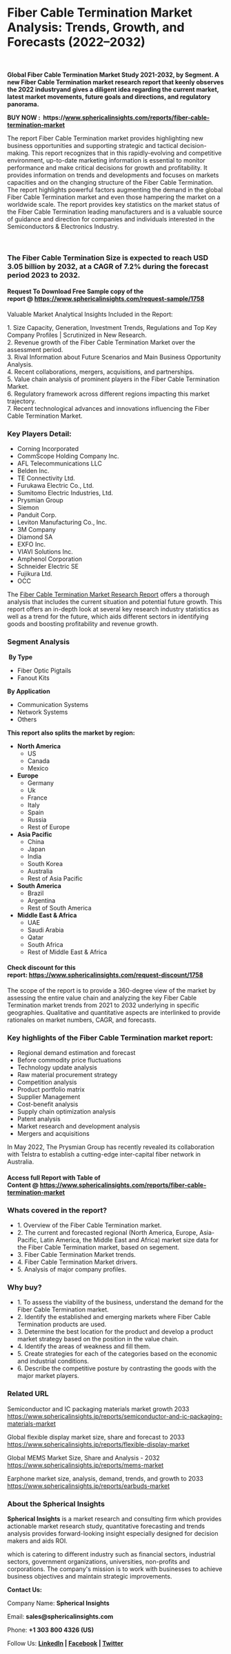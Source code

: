 <h1><strong>Fiber Cable Termination Market Analysis: Trends, Growth, and Forecasts (2022&ndash;2032)</strong></h1>
<p>&nbsp;</p>
<p><strong>Global Fiber Cable Termination Market Study 2021-2032, by Segment. A new Fiber Cable Termination market research report that keenly observes the 2022 industryand gives a diligent idea regarding the current market, latest market movements, future goals and directions, and regulatory panorama.</strong></p>
<p><strong>BUY NOW :&nbsp;&nbsp;https://<a href="https://bondhusova.com/blogs/142015/www.sphericalinsights.com/reports/fiber-cable-termination-market">www.sphericalinsights.com/reports/fiber-cable-termination-market</a></strong></p>
<p>The report Fiber Cable Termination market provides highlighting new business opportunities and supporting strategic and tactical decision-making. This report recognizes that in this rapidly-evolving and competitive environment, up-to-date marketing information is essential to monitor performance and make critical decisions for growth and profitability. It provides information on trends and developments and focuses on markets capacities and on the changing structure of the Fiber Cable Termination. The report highlights powerful factors augmenting the demand in the global Fiber Cable Termination market and even those hampering the market on a worldwide scale. The report provides key statistics on the market status of the Fiber Cable Termination leading manufacturers and is a valuable source of guidance and direction for companies and individuals interested in the Semiconductors &amp; Electronics Industry.</p>
<p>&nbsp;</p>
<h3>The Fiber Cable Termination Size is expected to reach USD 3.05 billion by 2032, at a CAGR of 7.2% during the forecast period 2023 to 2032.</h3>
<h4>Request To Download Free Sample copy of the report&nbsp;@&nbsp;<a href="https://www.sphericalinsights.com/request-sample/1758">https://www.sphericalinsights.com/request-sample/1758</a></h4>
<p>Valuable Market Analytical Insights Included in the Report:</p>
<p>1. Size Capacity, Generation, Investment Trends, Regulations and Top Key Company Profiles | Scrutinized in New Research.<br />2. Revenue growth of the Fiber Cable Termination Market over the assessment period.<br />3. Rival Information about Future Scenarios and Main Business Opportunity Analysis.<br />4. Recent collaborations, mergers, acquisitions, and partnerships.<br />5. Value chain analysis of prominent players in the Fiber Cable Termination Market.<br />6. Regulatory framework across different regions impacting this market trajectory.<br />7. Recent technological advances and innovations influencing the Fiber Cable Termination Market.</p>
<h3><strong>Key Players Detail:</strong></h3>
<ul>
<li>Corning Incorporated</li>
<li>CommScope Holding Company Inc.</li>
<li>AFL Telecommunications LLC</li>
<li>Belden Inc.</li>
<li>TE Connectivity Ltd.</li>
<li>Furukawa Electric Co., Ltd.</li>
<li>Sumitomo Electric Industries, Ltd.</li>
<li>Prysmian Group</li>
<li>Siemon</li>
<li>Panduit Corp.</li>
<li>Leviton Manufacturing Co., Inc.</li>
<li>3M Company</li>
<li>Diamond SA</li>
<li>EXFO Inc.</li>
<li>VIAVI Solutions Inc.</li>
<li>Amphenol Corporation</li>
<li>Schneider Electric SE</li>
<li>Fujikura Ltd.</li>
<li>OCC</li>
</ul>
<p>The&nbsp;<a href="https://www.sphericalinsights.com/reports/fiber-cable-termination-market">Fiber Cable Termination Market Research Report</a>&nbsp;offers a thorough analysis that includes the current situation and potential future growth. This report offers an in-depth look at several key research industry statistics as well as a trend for the future, which aids different sectors in identifying goods and boosting profitability and revenue growth.</p>
<h3><strong>Segment Analysis</strong></h3>
<p><strong>&nbsp;By Type</strong></p>
<ul>
<li>Fiber Optic Pigtails</li>
<li>Fanout Kits</li>
</ul>
<p><strong>By Application</strong></p>
<ul>
<li>Communication Systems</li>
<li>Network Systems</li>
<li>Others</li>
</ul>
<p><strong>This report also splits the market by region:</strong></p>
<ul>
<li><strong>North America</strong>
<ul>
<li>US</li>
<li>Canada</li>
<li>Mexico</li>
</ul>
</li>
<li><strong>Europe</strong>
<ul>
<li>Germany</li>
<li>Uk</li>
<li>France</li>
<li>Italy</li>
<li>Spain</li>
<li>Russia</li>
<li>Rest of Europe</li>
</ul>
</li>
<li><strong>Asia Pacific</strong>
<ul>
<li>China</li>
<li>Japan</li>
<li>India</li>
<li>South Korea</li>
<li>Australia</li>
<li>Rest of Asia Pacific</li>
</ul>
</li>
<li><strong>South America</strong>
<ul>
<li>Brazil</li>
<li>Argentina</li>
<li>Rest of South America</li>
</ul>
</li>
<li><strong>Middle East &amp; Africa</strong>
<ul>
<li>UAE</li>
<li>Saudi Arabia</li>
<li>Qatar</li>
<li>South Africa</li>
<li>Rest of Middle East &amp; Africa</li>
</ul>
</li>
</ul>
<h4>Check discount for this report:&nbsp;<a href="https://www.sphericalinsights.com/request-discount/1758">https://www.sphericalinsights.com/request-discount/1758</a></h4>
<p>The scope of the report is to provide a 360-degree view of the market by assessing the entire value chain and analyzing the key Fiber Cable Termination market trends from 2021 to 2032 underlying in specific geographies. Qualitative and quantitative aspects are interlinked to provide rationales on market numbers, CAGR, and forecasts.</p>
<h3><strong>Key highlights of the Fiber Cable Termination market report:</strong></h3>
<ul>
<li>Regional demand estimation and forecast</li>
<li>Before commodity price fluctuations</li>
<li>Technology update analysis</li>
<li>Raw material procurement strategy</li>
<li>Competition analysis</li>
<li>Product portfolio matrix</li>
<li>Supplier Management</li>
<li>Cost-benefit analysis</li>
<li>Supply chain optimization analysis</li>
<li>Patent analysis</li>
<li>Market research and development analysis</li>
<li>Mergers and acquisitions</li>
</ul>
<p>In May 2022, The Prysmian Group has recently revealed its collaboration with Telstra to establish a cutting-edge inter-capital fiber network in Australia.</p>
<h4>Access full Report with Table of Content&nbsp;@&nbsp;<a href="https://www.sphericalinsights.com/reports/fiber-cable-termination-market">https://www.sphericalinsights.com/reports/fiber-cable-termination-market</a></h4>
<h3><strong>Whats covered in the report?</strong></h3>
<ul>
<li>1. Overview of the Fiber Cable Termination market.</li>
<li>2. The current and forecasted regional (North America, Europe, Asia-Pacific, Latin America, the Middle East and Africa) market size data for the Fiber Cable Termination market, based on segement.</li>
<li>3. Fiber Cable Termination Market trends.</li>
<li>4. Fiber Cable Termination Market drivers.</li>
<li>5. Analysis of major company profiles.</li>
</ul>
<h3><strong>Why buy?</strong></h3>
<ul>
<li>1. To assess the viability of the business, understand the demand for the Fiber Cable Termination market.</li>
<li>2. Identify the established and emerging markets where Fiber Cable Termination products are used.</li>
<li>3. Determine the best location for the product and develop a product market strategy based on the position in the value chain.</li>
<li>4. Identify the areas of weakness and fill them.</li>
<li>5. Create strategies for each of the categories based on the economic and industrial conditions.</li>
<li>6. Describe the competitive posture by contrasting the goods with the major market players.</li>
</ul>
<h3><strong>Related URL&nbsp;</strong></h3>
<p>Semiconductor and IC packaging materials market growth 2033<br /><a href="https://www.sphericalinsights.jp/reports/semiconductor-and-ic-packaging-materials-market">https://www.sphericalinsights.jp/reports/semiconductor-and-ic-packaging-materials-market</a>&nbsp;</p>
<p>Global flexible display market size, share and forecast to 2033<br /><a href="https://www.sphericalinsights.jp/reports/flexible-display-market">https://www.sphericalinsights.jp/reports/flexible-display-market</a>&nbsp;</p>
<p>Global MEMS Market Size, Share and Analysis - 2032<br /><a href="https://www.sphericalinsights.jp/reports/mems-market">https://www.sphericalinsights.jp/reports/mems-market</a>&nbsp;</p>
<p>Earphone market size, analysis, demand, trends, and growth to 2033<br /><a href="https://www.sphericalinsights.jp/reports/earbuds-market">https://www.sphericalinsights.jp/reports/earbuds-market</a>&nbsp;</p>
<h3><strong>About the Spherical Insights</strong></h3>
<p><strong>Spherical Insights</strong>&nbsp;is a market research and consulting firm which provides actionable market research study, quantitative forecasting and trends analysis provides forward-looking insight especially designed for decision makers and aids ROI.</p>
<p>which is catering to different industry such as financial sectors, industrial sectors, government organizations, universities, non-profits and corporations. The company's mission is to work with businesses to achieve business objectives and maintain strategic improvements.</p>
<p><strong>Contact Us:</strong></p>
<p>Company Name:&nbsp;<strong>Spherical Insights</strong></p>
<p>Email:&nbsp;<strong>sales@sphericalinsights.com</strong></p>
<p>Phone:&nbsp;<strong>+1 303 800 4326 (US)</strong></p>
<p>Follow Us:&nbsp;<strong><a href="https://www.linkedin.com/company/spherical-insight/"><u>LinkedIn</u></a>&nbsp;|&nbsp;<a href="https://www.facebook.com/sphericalinsights22"><u>Facebook</u></a>&nbsp;|&nbsp;<a href="https://twitter.com/SInsights_US"><u>Twitter</u></a></strong></p>
